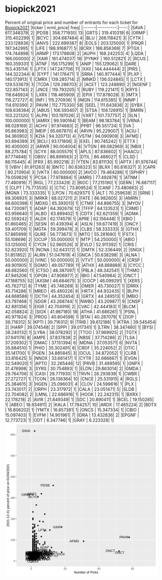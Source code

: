 # biopick2021
Percent of original price and number of entrants for each ticket for [Biopick2021](https://twitter.com/hashtag/Biopick2021)
|ticker | nrml_price| freq|
|:------|----------:|----:|
|SAVA   | 617.348378|    2|
|PDSB   | 358.771930|   13|
|GRTS   | 319.410319|    6|
|ORMP   | 315.402299|    1|
|BCYC   | 304.687484|    4|
|BLU    | 266.118421|    3|
|CYTK   | 233.128836|    1|
|ANVS   | 222.699387|    8|
|EOLS   | 203.125000|    1|
|PRQR   | 197.342995|    1|
|LIFE   | 188.916877|    5|
|BCRX   | 186.856369|    7|
|PTGX   | 174.744898|    1|
|ARMP   | 173.178808|    2|
|AUPH   | 168.242253|    4|
|LQDA   | 166.000000|    2|
|XAIR   | 161.474037|   18|
|PYNKF  | 160.512821|    2|
|RCUS   | 160.359331|    1|
|ATNF   | 156.175299|    1|
|ANIP   | 155.129062|    1|
|DARE   | 153.435114|    1|
|LPTX   | 147.247706|   11|
|XXII   | 144.444444|    2|
|PIRS   | 144.322344|    8|
|EYPT   | 141.176471|    1|
|SRRA   | 140.977444|    1|
|PLXP   | 140.173913|    1|
|CMRX   | 139.285714|    2|
|MNKD   | 136.024845|    1|
|LCTX   | 129.533679|    3|
|TCDA   | 129.288703|    2|
|ACET   | 123.248890|    2|
|NGENF  | 122.857143|    2|
|JNCE   | 119.793205|    1|
|RUBY   | 119.221411|    1|
|KRYS   | 118.646924|    1|
|LXRX   | 118.465909|    2|
|EPIX   | 117.878028|    3|
|IMTX   | 116.272727|    6|
|INFI   | 115.270936|    1|
|IMGN   | 114.615385|    1|
|IMMP   | 114.610390|    2|
|PAVM   | 112.775330|   58|
|SEEL   | 111.643836|    2|
|SYBX   | 108.636364|    2|
|ABUS   | 106.593407|    3|
|STSA   | 106.126915|    1|
|BMRN   | 103.221320|    1|
|ALPN   | 103.197026|    2|
|VXRT   | 101.737757|    2|
|SLN    | 100.000000|    1|
|AMRX   |  99.590164|    1|
|BEAM   |  98.183784|    1|
|VRNA   |  98.028169|    2|
|ACHV   |  97.974683|    2|
|PPBT   |  96.551724|    1|
|IVA    |  95.863983|    2|
|MEIP   |  95.667870|    4|
|ARVN   |  95.229007|    1|
|ACIU   |  94.360902|    1|
|KZIA   |  94.320713|    4|
|VSTM   |  94.090909|    3|
|AFMD   |  93.894389|   31|
|BCLI   |  93.171806|    3|
|EXEL   |  90.745242|    1|
|ETTX   |  90.400000|    2|
|ARWR   |  90.004004|    8|
|VTGN   |  89.082969|    3|
|NBIX   |  88.275784|    1|
|SCYX   |  88.005579|    1|
|APLS   |  87.836602|    1|
|HAACU  |  87.774846|    1|
|OBSV   |  86.899563|    2|
|DTIL   |  86.488027|    1|
|CLSD   |  86.115445|    4|
|IFRX   |  85.992218|    2|
|YTEN   |  83.811130|    1|
|APTX   |  81.976744|    1|
|VBIV   |  81.911263|    8|
|BNTC   |  80.838323|    5|
|BLRX   |  80.816327|    3|
|CAPR   |  80.213904|    3|
|VKTX   |  80.000000|    2|
|AVCO   |  79.464286|    1|
|SPHRY  |  79.059829|    1|
|PCSA   |  77.978884|    1|
|AMRS   |  77.492878|    1|
|ATNM   |  77.480916|    7|
|RIGL   |  77.233429|    2|
|BIOC   |  77.215190|    1|
|GERN   |  76.687117|    1|
|CLPT   |  75.773535|    3|
|CTIC   |  73.809524|    1|
|CANF   |  73.480663|    2|
|MGNX   |  73.333335|    1|
|LPCN   |  70.629371|    1|
|ALT    |  70.259638|    2|
|SRNE   |  69.306931|    3|
|MRKR   |  68.027211|    2|
|FATE   |  66.982605|    3|
|AMRN   |  66.600398|    1|
|MDXG   |  65.393013|    1|
|CTMX   |  64.896755|    3|
|MYOV   |  64.720097|    1|
|ADAP   |  64.392679|   12|
|TFFP   |  64.133523|    1|
|CRMD   |  63.956640|    1|
|ALBO   |  63.899402|    1|
|CDTX   |  62.621359|    1|
|ADMA   |  62.559242|    1|
|ALDX   |  62.174579|    1|
|APRE   |  62.156448|    1|
|XBIO   |  61.860465|    2|
|SESN   |  61.439394|    4|
|ASLN   |  59.677419|    3|
|ONCY   |  59.401709|    1|
|MGTA   |  59.399478|    3|
|CLBS   |  58.333333|    3|
|GTHX   |  57.885999|    1|
|QURE   |  56.773673|    1|
|MITO   |  55.281690|    1|
|FSTX   |  55.108696|    2|
|OCUP   |  55.000000|    1|
|MTP    |  54.250000|    1|
|ABIO   |  53.125000|    1|
|CYCN   |  52.960526|    3|
|EVLO   |  52.911392|    1|
|CRIS   |  52.823920|   11|
|NCNA   |  52.643172|    1|
|DMTK   |  52.336449|    2|
|SNGX   |  51.851852|    2|
|ALRN   |  51.047619|    4|
|GNCA   |  50.638298|    3|
|ALNA   |  50.000000|    2|
|VINC   |  50.000000|    2|
|VTVT   |  50.000000|    4|
|CRSP   |  49.901905|    1|
|SGMO   |  49.057789|   11|
|ATHX   |  48.888889|    3|
|CYCC   |  48.682560|   11|
|CTSO   |  48.387097|    1|
|PBLA   |  48.342541|    1|
|THMO   |  47.945206|    1|
|OPGN   |  47.906977|    2|
|IBIO   |  47.540984|    2|
|ONCT   |  47.188755|   52|
|AXSM   |  46.684675|    3|
|COCP   |  46.099291|    1|
|XERS   |  45.762712|    8|
|TYME   |  45.746269|    3|
|OMER   |  45.730027|    1|
|DRRX   |  45.714286|    1|
|MREO   |  45.480226|    8|
|HRTX   |  44.932435|    1|
|BLPH   |  44.668588|    1|
|DCTH   |  44.352454|    3|
|GRTX   |  44.249513|    1|
|MBIO   |  43.797468|    1|
|SDGR   |  43.268744|    1|
|NWBO   |  43.209877|    9|
|CNSP   |  42.881356|    1|
|EIGR   |  42.704918|    2|
|CVAC   |  42.444183|    1|
|BLCM   |  42.058824|    2|
|SIOX   |  41.987180|   18|
|ATHA   |  41.686261|    1|
|PSNL   |  40.971824|    3|
|PROG   |  40.804598|    1|
|BTAI   |  40.287079|    1|
|ZIOP   |  39.716312|    5|
|KPTI   |  39.716312|    9|
|TRIB   |  39.612188|    1|
|KTRA   |  39.545454|    2|
|HARP   |  39.074548|    2|
|SPPI   |  39.017341|    1|
|LTRN   |  38.347460|    1|
|BYSI   |  38.240132|    1|
|LYRA   |  38.078292|    2|
|TTOO   |  37.969925|    2|
|TGTX   |  37.941176|    8|
|AMPE   |  37.837838|    2|
|NBSE   |  37.714286|    2|
|TLSA   |  37.209302|    1|
|DMAC   |  37.151394|    6|
|MDNA   |  37.053571|    6|
|NVTA   |  35.884510|    1|
|PHIO   |  35.302491|    6|
|CRDF   |  35.224052|    2|
|OTIC   |  35.141700|    1|
|PGEN   |  34.885845|    3|
|OCUL   |  34.872052|    1|
|CLRB   |  33.816425|    5|
|NNOX   |  33.661417|    1|
|CYTR   |  32.666667|    1|
|EVGN   |  32.549020|    1|
|APTO   |  32.265446|   12|
|PRVB   |  31.489595|    1|
|GNPX   |  31.476998|    3|
|SYRS   |  30.754893|    1|
|ELDN   |  29.863014|    2|
|GMDA   |  29.764706|    3|
|CASI   |  28.771930|    1|
|TRVN   |  28.293839|    1|
|CWBR   |  27.272727|    1|
|TCON   |  26.136364|   10|
|CNCE   |  25.531915|    4|
|RGLS   |  25.384615|    3|
|HGEN   |  25.096031|    4|
|CLOV   |  24.599616|    1|
|PLX    |  23.743017|    2|
|ORPH   |  23.317972|    1|
|CALA   |  23.051471|    5|
|SLDB   |  22.704082|    2|
|LMNL   |  22.686916|    1|
|HOOK   |  22.242315|    1|
|BXRX   |  22.178218|    2|
|AVIR   |  21.849349|    1|
|SDC    |  20.890411|    1|
|BCEL   |  19.150285|    1|
|ABEO   |  18.934911|    2|
|KALA   |  17.784257|   10|
|ARDX   |  17.465224|    2|
|BDTX   |  16.806202|    1|
|YMTX   |  16.657381|    1|
|ONCS   |  15.347334|    1|
|CBIO   |  15.097403|    1|
|EVFM   |  14.901961|    7|
|IDRA   |  13.432836|    2|
|EPGNF  |  12.773723|    1|
|ODT    |   6.347746|    1|
|GRAY   |   6.223328|    1|
![retvspicks](biopicks.png?raw=true)
